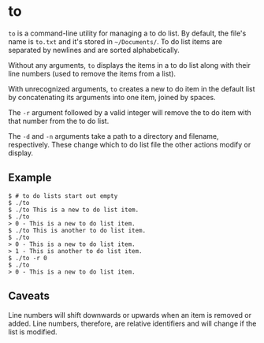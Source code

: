 to
==

`to` is a command-line utility for managing a to do list.  By default, the file's name is `to.txt` and it's stored in `~/Documents/`.  To do list items are separated by newlines and are sorted alphabetically.

Without any arguments, `to` displays the items in a to do list along with their line numbers (used to remove the items from a list).

With unrecognized arguments, `to` creates a new to do item in the default list by concatenating its arguments into one item, joined by spaces.

The `-r` argument followed by a valid integer will remove the to do item with that number from the to do list.

The `-d` and `-n` arguments take a path to a directory and filename, respectively.  These change which to do list file the other actions modify or display.

Example
-------

	$ # to do lists start out empty
	$ ./to
	$ ./to This is a new to do list item.
	$ ./to
	> 0 - This is a new to do list item.
	$ ./to This is another to do list item.
	$ ./to
	> 0 - This is a new to do list item.
	> 1 - This is another to do list item.
	$ ./to -r 0
	$ ./to
	> 0 - This is a new to do list item.

Caveats
-------

Line numbers will shift downwards or upwards when an item is removed or added.  Line numbers, therefore, are relative identifiers and will change if the list is modified.
